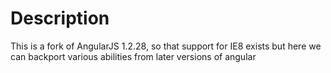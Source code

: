 # Description

This is a fork of AngularJS 1.2.28, so that support for IE8 exists but here we can backport various abilities from later versions of angular
